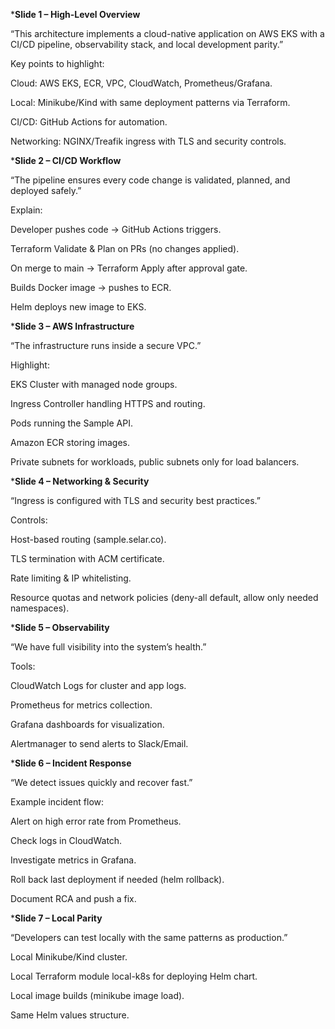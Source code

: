 ***Slide 1 – High-Level Overview**

“This architecture implements a cloud-native application on AWS EKS with a CI/CD pipeline, observability stack, and local development parity.”

Key points to highlight:

Cloud: AWS EKS, ECR, VPC, CloudWatch, Prometheus/Grafana.

Local: Minikube/Kind with same deployment patterns via Terraform.

CI/CD: GitHub Actions for automation.

Networking: NGINX/Treafik ingress with TLS and security controls.

***Slide 2 – CI/CD Workflow**

“The pipeline ensures every code change is validated, planned, and deployed safely.”

Explain:

Developer pushes code → GitHub Actions triggers.

Terraform Validate & Plan on PRs (no changes applied).

On merge to main → Terraform Apply after approval gate.

Builds Docker image → pushes to ECR.

Helm deploys new image to EKS.

***Slide 3 – AWS Infrastructure**

“The infrastructure runs inside a secure VPC.”

Highlight:

EKS Cluster with managed node groups.

Ingress Controller handling HTTPS and routing.

Pods running the Sample API.

Amazon ECR storing images.

Private subnets for workloads, public subnets only for load balancers.

***Slide 4 – Networking & Security**

“Ingress is configured with TLS and security best practices.”

Controls:

Host-based routing (sample.selar.co).

TLS termination with ACM certificate.

Rate limiting & IP whitelisting.

Resource quotas and network policies (deny-all default, allow only needed namespaces).

***Slide 5 – Observability**

“We have full visibility into the system’s health.”

Tools:

CloudWatch Logs for cluster and app logs.

Prometheus for metrics collection.

Grafana dashboards for visualization.

Alertmanager to send alerts to Slack/Email.

***Slide 6 – Incident Response**

“We detect issues quickly and recover fast.”

Example incident flow:

Alert on high error rate from Prometheus.

Check logs in CloudWatch.

Investigate metrics in Grafana.

Roll back last deployment if needed (helm rollback).

Document RCA and push a fix.

***Slide 7 – Local Parity**

“Developers can test locally with the same patterns as production.”

Local Minikube/Kind cluster.

Local Terraform module local-k8s for deploying Helm chart.

Local image builds (minikube image load).

Same Helm values structure.
